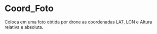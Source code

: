 # Coord_Foto
Coloca em uma foto obtida por drone as coordenadas LAT, LON e Altura relativa e absoluta.
